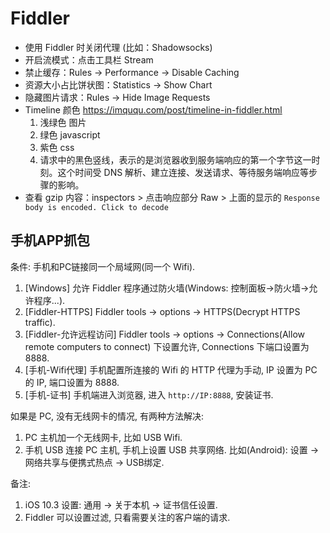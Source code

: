# Fiddler

* 使用 Fiddler 时关闭代理 (比如：Shadowsocks)
* 开启流模式：点击工具栏 Stream
* 禁止缓存：Rules -> Performance -> Disable Caching
* 资源大小占比饼状图：Statistics -> Show Chart
* 隐藏图片请求：Rules -> Hide Image Requests
* Timeline 颜色 <https://imququ.com/post/timeline-in-fiddler.html>
    1. 浅绿色 图片
    2. 绿色 javascript
    3. 紫色 css
    4. 请求中的黑色竖线，表示的是浏览器收到服务端响应的第一个字节这一时刻。这个时间受 DNS 解析、建立连接、发送请求、等待服务端响应等步骤的影响。
* 查看 gzip 内容：inspectors > 点击响应部分 Raw > 上面的显示的 `Response body is encoded. Click to decode`

## 手机APP抓包

条件: 手机和PC链接同一个局域网(同一个 Wifi).

1. [Windows] 允许 Fiddler 程序通过防火墙(Windows: 控制面板->防火墙->允许程序...).
2. [Fiddler-HTTPS] Fiddler tools -> options -> HTTPS(Decrypt HTTPS traffic).
3. [Fiddler-允许远程访问] Fiddler tools -> options -> Connections(Allow remote computers to connect) 下设置允许, Connections 下端口设置为 8888.
4. [手机-Wifi代理] 手机配置所连接的 Wifi 的 HTTP 代理为手动, IP 设置为 PC 的 IP, 端口设置为 8888.
5. [手机-证书] 手机端进入浏览器, 进入 `http://IP:8888`, 安装证书.

如果是 PC, 没有无线网卡的情况, 有两种方法解决:

1. PC 主机加一个无线网卡, 比如 USB Wifi.
2. 手机 USB 连接 PC 主机, 手机上设置 USB 共享网络. 比如(Android): 设置 -> 网络共享与便携式热点 -> USB绑定.

备注:

1. iOS 10.3 设置: 通用 -> 关于本机 -> 证书信任设置.
2. Fiddler 可以设置过滤, 只看需要关注的客户端的请求.

